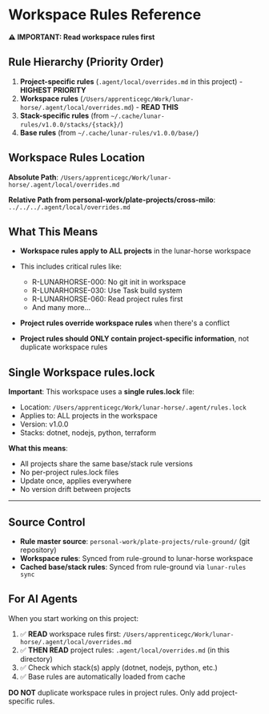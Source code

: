 # Workspace Rules Reference

**⚠️ IMPORTANT: Read workspace rules first**

## Rule Hierarchy (Priority Order)

1. **Project-specific rules** (`.agent/local/overrides.md` in this project) - **HIGHEST PRIORITY**
2. **Workspace rules** (`/Users/apprenticegc/Work/lunar-horse/.agent/local/overrides.md`) - **READ THIS**
3. **Stack-specific rules** (from `~/.cache/lunar-rules/v1.0.0/stacks/{stack}/`)
4. **Base rules** (from `~/.cache/lunar-rules/v1.0.0/base/`)

## Workspace Rules Location

**Absolute Path**: `/Users/apprenticegc/Work/lunar-horse/.agent/local/overrides.md`

**Relative Path from personal-work/plate-projects/cross-milo**: `../../../.agent/local/overrides.md`

## What This Means

- **Workspace rules apply to ALL projects** in the lunar-horse workspace
- This includes critical rules like:
  - R-LUNARHORSE-000: No git init in workspace
  - R-LUNARHORSE-030: Use Task build system
  - R-LUNARHORSE-060: Read project rules first
  - And many more...

- **Project rules override workspace rules** when there's a conflict
- **Project rules should ONLY contain project-specific information**, not duplicate workspace rules

## Single Workspace rules.lock

**Important**: This workspace uses a **single rules.lock** file:
- Location: `/Users/apprenticegc/Work/lunar-horse/.agent/rules.lock`
- Applies to: ALL projects in the workspace
- Version: v1.0.0
- Stacks: dotnet, nodejs, python, terraform

**What this means**:
- All projects share the same base/stack rule versions
- No per-project rules.lock files
- Update once, applies everywhere
- No version drift between projects

---

## Source Control

- **Rule master source**: `personal-work/plate-projects/rule-ground/` (git repository)
- **Workspace rules**: Synced from rule-ground to lunar-horse workspace
- **Cached base/stack rules**: Synced from rule-ground via `lunar-rules sync`

## For AI Agents

When you start working on this project:

1. ✅ **READ** workspace rules first: `/Users/apprenticegc/Work/lunar-horse/.agent/local/overrides.md`
2. ✅ **THEN READ** project rules: `.agent/local/overrides.md` (in this directory)
3. ✅ Check which stack(s) apply (dotnet, nodejs, python, etc.)
4. ✅ Base rules are automatically loaded from cache

**DO NOT** duplicate workspace rules in project rules. Only add project-specific rules.
